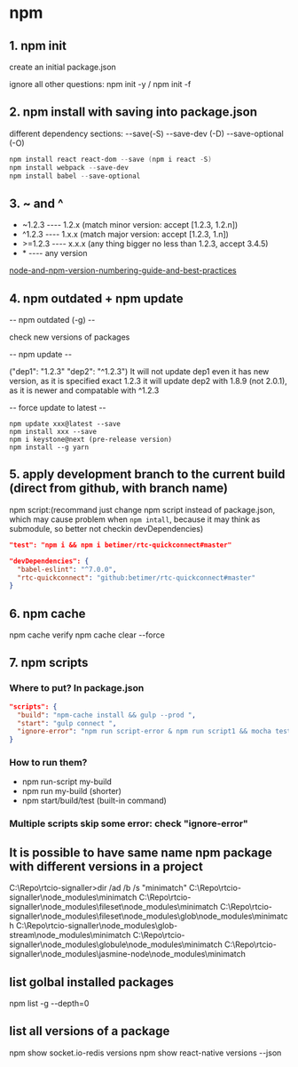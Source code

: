# npm

## 1. npm init

create an initial package.json

ignore all other questions: npm init -y / npm init -f

## 2. npm install with saving into package.json

different dependency sections: --save(-S) --save-dev (-D) --save-optional (-O)

```powershell
npm install react react-dom --save (npm i react -S)
npm install webpack --save-dev
npm install babel --save-optional
```

## 3. ~ and ^

* ~1.2.3  ---- 1.2.x (match minor version: accept [1.2.3, 1.2.n])
* ^1.2.3  ---- 1.x.x (match major version: accept [1.2.3, 1.n])
* \>=1.2.3 ---- x.x.x (any thing bigger no less than 1.2.3, accept 3.4.5)
* \* ---- any version

[node-and-npm-version-numbering-guide-and-best-practices](https://scotch.io/tutorials/node-and-npm-version-numbering-guide-and-best-practices)

## 4. npm outdated + npm update

-- npm outdated (-g) --

check new versions of packages

-- npm update --

("dep1": "1.2.3" "dep2": "^1.2.3")
It will not update dep1 even it has new version, as it is specified exact 1.2.3
it will update dep2 with 1.8.9 (not 2.0.1), as it is newer and compatable with ^1.2.3

-- force update to latest --

```npm
npm update xxx@latest --save
npm install xxx --save
npm i keystone@next (pre-release version)
npm install --g yarn
```

## 5. apply development branch to the current build (direct from github, with branch name)

npm script:(recommand just change npm script instead of package.json, which may cause problem when `npm intall`, because it may think as submodule, so better not checkin devDependencies)

```json
"test": "npm i && npm i betimer/rtc-quickconnect#master"
```

```json
"devDependencies": {
  "babel-eslint": "^7.0.0",
  "rtc-quickconnect": "github:betimer/rtc-quickconnect#master"
}
```

## 6. npm cache

npm cache verify
npm cache clear --force

## 7. npm scripts

### Where to put? In package.json

```json
"scripts": {
  "build": "npm-cache install && gulp --prod ",
  "start": "gulp connect ",
  "ignore-error": "npm run script-error & npm run script1 && mocha test.js &"
}
```

### How to run them?

* npm run-script my-build
* npm run my-build (shorter)
* npm start/build/test (built-in command)

### Multiple scripts skip some error: check "ignore-error"

## It is possible to have same name npm package with different versions in a project

C:\Repo\rtcio-signaller>dir /ad /b /s "minimatch"
C:\Repo\rtcio-signaller\node_modules\minimatch
C:\Repo\rtcio-signaller\node_modules\fileset\node_modules\minimatch
C:\Repo\rtcio-signaller\node_modules\fileset\node_modules\glob\node_modules\minimatch
C:\Repo\rtcio-signaller\node_modules\glob-stream\node_modules\minimatch
C:\Repo\rtcio-signaller\node_modules\globule\node_modules\minimatch
C:\Repo\rtcio-signaller\node_modules\jasmine-node\node_modules\minimatch

## list golbal installed packages

npm list -g --depth=0

## list all versions of a package

npm show socket.io-redis versions
npm show react-native versions --json

